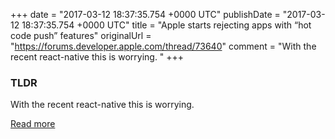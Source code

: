 +++
date = "2017-03-12 18:37:35.754 +0000 UTC"
publishDate = "2017-03-12 18:37:35.754 +0000 UTC"
title = "Apple starts rejecting apps with “hot code push” features"
originalUrl = "https://forums.developer.apple.com/thread/73640"
comment = "With the recent react-native this is worrying. "
+++

### TLDR

With the recent react-native this is worrying.

[Read more](https://forums.developer.apple.com/thread/73640)
